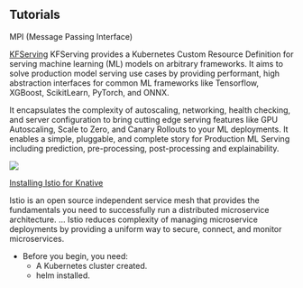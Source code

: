 
## Tutorials

MPI (Message Passing Interface)

[KFServing](https://github.com/kubeflow/kfserving)
KFServing provides a Kubernetes Custom Resource Definition for serving machine learning (ML) models on arbitrary frameworks. It aims to solve production model serving use cases by providing performant, high abstraction interfaces for common ML frameworks like Tensorflow, XGBoost, ScikitLearn, PyTorch, and ONNX.

It encapsulates the complexity of autoscaling, networking, health checking, and server configuration to bring cutting edge serving features like GPU Autoscaling, Scale to Zero, and Canary Rollouts to your ML deployments. It enables a simple, pluggable, and complete story for Production ML Serving including prediction, pre-processing, post-processing and explainability.

<img src="https://github.com/kubeflow/kfserving/raw/master/docs/diagrams/kfserving.png">



[Installing Istio for Knative](https://knative.dev/docs/install/installing-istio/)

Istio is an open source independent service mesh that provides the fundamentals you need to successfully run a distributed microservice architecture. ... Istio reduces complexity of managing microservice deployments by providing a uniform way to secure, connect, and monitor microservices.

* Before you begin, you need:
  * A Kubernetes cluster created.
  * helm installed.
